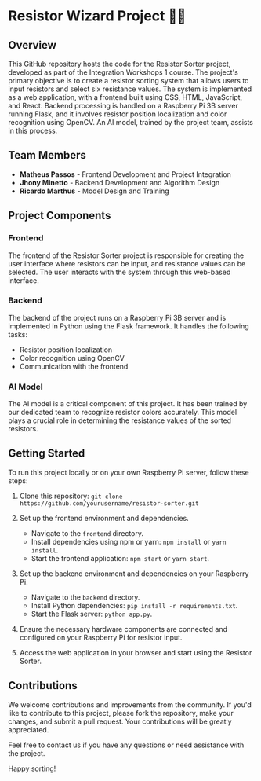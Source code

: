 # Resistor Wizard Project 🧙‍♂️

## Overview

This GitHub repository hosts the code for the Resistor Sorter project, developed as part of the Integration Workshops 1 course. The project's primary objective is to create a resistor sorting system that allows users to input resistors and select six resistance values. The system is implemented as a web application, with a frontend built using CSS, HTML, JavaScript, and React. Backend processing is handled on a Raspberry Pi 3B server running Flask, and it involves resistor position localization and color recognition using OpenCV. An AI model, trained by the project team, assists in this process.

## Team Members

- **Matheus Passos** - Frontend Development and Project Integration
- **Jhony Minetto** - Backend Development and Algorithm Design
- **Ricardo Marthus** - Model Design and Training

## Project Components

### Frontend

The frontend of the Resistor Sorter project is responsible for creating the user interface where resistors can be input, and resistance values can be selected. The user interacts with the system through this web-based interface.

### Backend

The backend of the project runs on a Raspberry Pi 3B server and is implemented in Python using the Flask framework. It handles the following tasks:

- Resistor position localization
- Color recognition using OpenCV
- Communication with the frontend

### AI Model

The AI model is a critical component of this project. It has been trained by our dedicated team to recognize resistor colors accurately. This model plays a crucial role in determining the resistance values of the sorted resistors.

## Getting Started

To run this project locally or on your own Raspberry Pi server, follow these steps:

1. Clone this repository: `git clone https://github.com/yourusername/resistor-sorter.git`
2. Set up the frontend environment and dependencies.
   - Navigate to the `frontend` directory.
   - Install dependencies using npm or yarn: `npm install` or `yarn install`.
   - Start the frontend application: `npm start` or `yarn start`.
   
3. Set up the backend environment and dependencies on your Raspberry Pi.
   - Navigate to the `backend` directory.
   - Install Python dependencies: `pip install -r requirements.txt`.
   - Start the Flask server: `python app.py`.
   
4. Ensure the necessary hardware components are connected and configured on your Raspberry Pi for resistor input.

5. Access the web application in your browser and start using the Resistor Sorter.

## Contributions

We welcome contributions and improvements from the community. If you'd like to contribute to this project, please fork the repository, make your changes, and submit a pull request. Your contributions will be greatly appreciated.

Feel free to contact us if you have any questions or need assistance with the project.

Happy sorting!